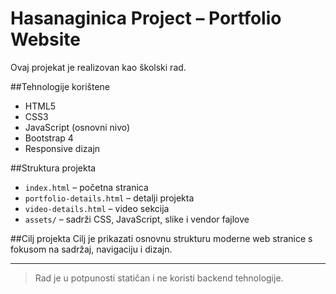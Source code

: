 # Hasanaginica Project – Portfolio Website

Ovaj projekat je realizovan kao školski rad.

##Tehnologije korištene
- HTML5
- CSS3
- JavaScript (osnovni nivo)
- Bootstrap 4
- Responsive dizajn

##Struktura projekta
- `index.html` – početna stranica
- `portfolio-details.html` – detalji projekta
- `video-details.html` – video sekcija
- `assets/` – sadrži CSS, JavaScript, slike i vendor fajlove

##Cilj projekta
Cilj je prikazati osnovnu strukturu moderne web stranice s fokusom na sadržaj, navigaciju i dizajn.

---

> Rad je u potpunosti statičan i ne koristi backend tehnologije.  
